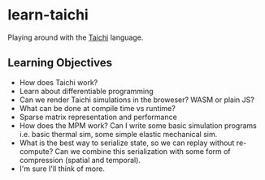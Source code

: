 # learn-taichi
Playing around with the [Taichi](https://github.com/taichi-dev/taichi) language.


## Learning Objectives
- How does Taichi work? 
- Learn about differentiable programming
- Can we render Taichi simulations in the broweser? WASM or plain JS?
- What can be done at compile time vs runtime?
- Sparse matrix representation and performance
- How does the MPM work? Can I write some basic simulation programs i.e. basic thermal sim, some simple elastic mechanical sim.
- What is the best way to serialize state, so we can replay without re-compute? Can we combine this serialization with some form of compression (spatial and temporal).
- I'm sure I'll think of more.

